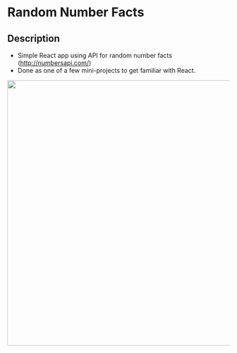 # Random Number Facts

## Description
- Simple React app using API for random number facts (http://numbersapi.com/)
- Done as one of a few mini-projects to get familiar with React. 

<img src="https://drive.google.com/uc?export=view&id=1nM7YF1Y-eY5e6lBag5MO2f22y0oKAmpN" align="left" width="600px">

